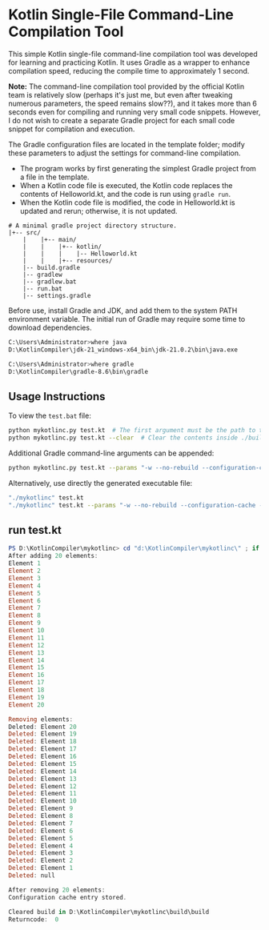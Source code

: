 # Kotlin Single-File Command-Line Compilation Tool

This simple Kotlin single-file command-line compilation tool was developed for learning and practicing Kotlin. It uses Gradle as a wrapper to enhance compilation speed, reducing the compile time to approximately 1 second.

**Note:** The command-line compilation tool provided by the official Kotlin team is relatively slow (perhaps it's just me, but even after tweaking numerous parameters, the speed remains slow??), and it takes more than 6 seconds even for compiling and running very small code snippets.
However, I do not wish to create a separate Gradle project for each small code snippet for compilation and execution.

The Gradle configuration files are located in the template folder; modify these parameters to adjust the settings for command-line compilation.

- The program works by first generating the simplest Gradle project from a file in the template.
- When a Kotlin code file is executed, the Kotlin code replaces the contents of Helloworld.kt, and the code is run using `gradle run`.
- When the Kotlin code file is modified, the code in Helloworld.kt is updated and rerun; otherwise, it is not updated.

```
# A minimal gradle project directory structure.
|+-- src/
    |    |+-- main/
    |    |    |+-- kotlin/
    |    |    |    |-- Helloworld.kt
    |    |    |+-- resources/
    |-- build.gradle
    |-- gradlew
    |-- gradlew.bat
    |-- run.bat
    |-- settings.gradle
```

Before use, install Gradle and JDK, and add them to the system PATH environment variable.
The initial run of Gradle may require some time to download dependencies.

```bash
C:\Users\Administrator>where java
D:\KotlinCompiler\jdk-21_windows-x64_bin\jdk-21.0.2\bin\java.exe

C:\Users\Administrator>where gradle
D:\KotlinCompiler\gradle-8.6\bin\gradle
```

## Usage Instructions

To view the `test.bat` file:

```bash
python mykotlinc.py test.kt  # The first argument must be the path to the code file
python mykotlinc.py test.kt --clear  # Clear the contents inside ./build/build
```

Additional Gradle command-line arguments can be appended:

```bash
python mykotlinc.py test.kt --params "-w --no-rebuild --configuration-cache --parallel --daemon --build-cache"
```

Alternatively, use directly the generated executable file:

```bash
"./mykotlinc" test.kt
"./mykotlinc" test.kt --params "-w --no-rebuild --configuration-cache --parallel --daemon --build-cache"
```

## run test.kt

```powershell
PS D:\KotlinCompiler\mykotlinc> cd "d:\KotlinCompiler\mykotlinc\" ; if ($?) { python -u mykotlinc.py test.kt --clear --params "-w --no-rebuild --configuration-cache --parallel --daemon --build-cache" }
After adding 20 elements:
Element 1
Element 2
Element 3
Element 4
Element 5
Element 6
Element 7
Element 8
Element 9
Element 10
Element 11
Element 12
Element 13
Element 14
Element 15
Element 16
Element 17
Element 18
Element 19
Element 20

Removing elements:
Deleted: Element 20
Deleted: Element 19
Deleted: Element 18
Deleted: Element 17
Deleted: Element 16
Deleted: Element 15
Deleted: Element 14
Deleted: Element 13
Deleted: Element 12
Deleted: Element 11
Deleted: Element 10
Deleted: Element 9
Deleted: Element 8
Deleted: Element 7
Deleted: Element 6
Deleted: Element 5
Deleted: Element 4
Deleted: Element 3
Deleted: Element 2
Deleted: Element 1
Deleted: null

After removing 20 elements:
Configuration cache entry stored.

Cleared build in D:\KotlinCompiler\mykotlinc\build\build
Returncode:  0
```
